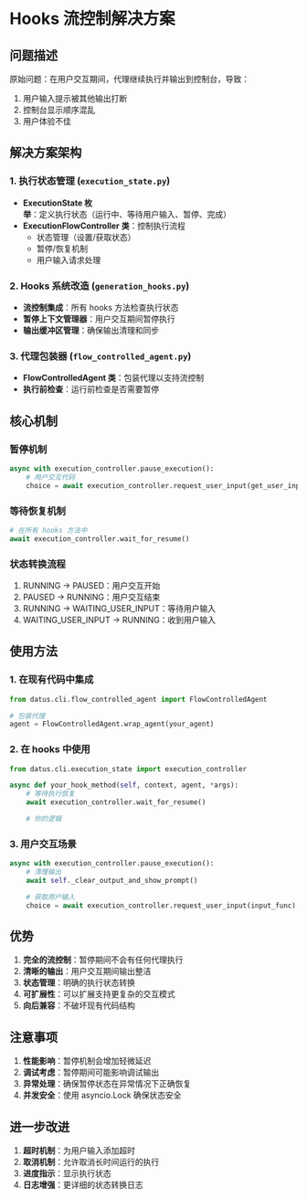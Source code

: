 # Hooks 流控制解决方案

## 问题描述

原始问题：在用户交互期间，代理继续执行并输出到控制台，导致：
1. 用户输入提示被其他输出打断
2. 控制台显示顺序混乱
3. 用户体验不佳

## 解决方案架构

### 1. 执行状态管理 (`execution_state.py`)

- **ExecutionState 枚举**：定义执行状态（运行中、等待用户输入、暂停、完成）
- **ExecutionFlowController 类**：控制执行流程
  - 状态管理（设置/获取状态）
  - 暂停/恢复机制
  - 用户输入请求处理

### 2. Hooks 系统改造 (`generation_hooks.py`)

- **流控制集成**：所有 hooks 方法检查执行状态
- **暂停上下文管理器**：用户交互期间暂停执行
- **输出缓冲区管理**：确保输出清理和同步

### 3. 代理包装器 (`flow_controlled_agent.py`)

- **FlowControlledAgent 类**：包装代理以支持流控制
- **执行前检查**：运行前检查是否需要暂停

## 核心机制

### 暂停机制
```python
async with execution_controller.pause_execution():
    # 用户交互代码
    choice = await execution_controller.request_user_input(get_user_input)
```

### 等待恢复机制
```python
# 在所有 hooks 方法中
await execution_controller.wait_for_resume()
```

### 状态转换流程
1. RUNNING → PAUSED：用户交互开始
2. PAUSED → RUNNING：用户交互结束
3. RUNNING → WAITING_USER_INPUT：等待用户输入
4. WAITING_USER_INPUT → RUNNING：收到用户输入

## 使用方法

### 1. 在现有代码中集成
```python
from datus.cli.flow_controlled_agent import FlowControlledAgent

# 包装代理
agent = FlowControlledAgent.wrap_agent(your_agent)
```

### 2. 在 hooks 中使用
```python
from datus.cli.execution_state import execution_controller

async def your_hook_method(self, context, agent, *args):
    # 等待执行恢复
    await execution_controller.wait_for_resume()

    # 你的逻辑
```

### 3. 用户交互场景
```python
async with execution_controller.pause_execution():
    # 清理输出
    await self._clear_output_and_show_prompt()

    # 获取用户输入
    choice = await execution_controller.request_user_input(input_func)
```

## 优势

1. **完全的流控制**：暂停期间不会有任何代理执行
2. **清晰的输出**：用户交互期间输出整洁
3. **状态管理**：明确的执行状态转换
4. **可扩展性**：可以扩展支持更复杂的交互模式
5. **向后兼容**：不破坏现有代码结构

## 注意事项

1. **性能影响**：暂停机制会增加轻微延迟
2. **调试考虑**：暂停期间可能影响调试输出
3. **异常处理**：确保暂停状态在异常情况下正确恢复
4. **并发安全**：使用 asyncio.Lock 确保状态安全

## 进一步改进

1. **超时机制**：为用户输入添加超时
2. **取消机制**：允许取消长时间运行的执行
3. **进度指示**：显示执行状态
4. **日志增强**：更详细的状态转换日志